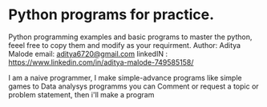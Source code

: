 # Python programs for practice.
Python programming examples and basic programs to master the python, feeel free to copy them and modify as your requirment.
Author: Aditya Malode
email: aditya6720@gmail.com
linkedIN : https://www.linkedin.com/in/aditya-malode-749585158/


I am a naive programmer, I make simple-advance programs like simple games to Data analysys programms
you can Comment or request a topic or problem statement, then i'll make a program
